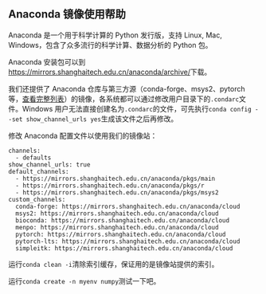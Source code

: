 ## Anaconda 镜像使用帮助

Anaconda 是一个用于科学计算的 Python 发行版，支持 Linux, Mac, Windows，包含了众多流行的科学计算、数据分析的 Python 包。

Anaconda 安装包可以到<https://mirrors.shanghaitech.edu.cn/anaconda/archive/>下载。

我们还提供了 Anaconda 仓库与第三方源（conda-forge、msys2、pytorch 等，[查看完整列表](https://mirrors.shanghaitech.edu.cn/anaconda/cloud/)）的镜像，各系统都可以通过修改用户目录下的`.condarc`文件。Windows 用户无法直接创建名为`.condarc`的文件，可先执行`conda config --set show_channel_urls yes`生成该文件之后再修改。

修改 Anaconda 配置文件以使用我们的镜像站：

```plain
channels:
  - defaults
show_channel_urls: true
default_channels:
  - https://mirrors.shanghaitech.edu.cn/anaconda/pkgs/main
  - https://mirrors.shanghaitech.edu.cn/anaconda/pkgs/r
  - https://mirrors.shanghaitech.edu.cn/anaconda/pkgs/msys2
custom_channels:
  conda-forge: https://mirrors.shanghaitech.edu.cn/anaconda/cloud
  msys2: https://mirrors.shanghaitech.edu.cn/anaconda/cloud
  bioconda: https://mirrors.shanghaitech.edu.cn/anaconda/cloud
  menpo: https://mirrors.shanghaitech.edu.cn/anaconda/cloud
  pytorch: https://mirrors.shanghaitech.edu.cn/anaconda/cloud
  pytorch-lts: https://mirrors.shanghaitech.edu.cn/anaconda/cloud
  simpleitk: https://mirrors.shanghaitech.edu.cn/anaconda/cloud
```

运行`conda clean -i`清除索引缓存，保证用的是镜像站提供的索引。

运行`conda create -n myenv numpy`测试一下吧。